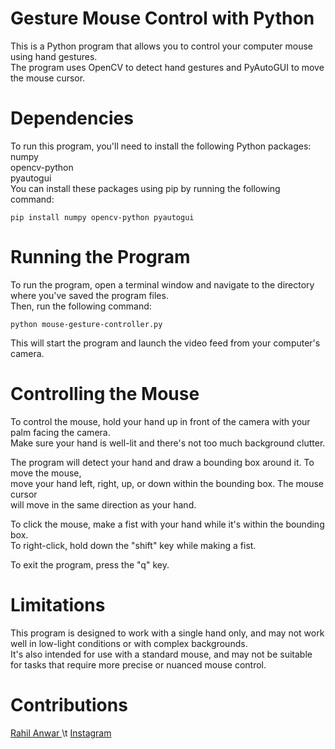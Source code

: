 # Gesture Mouse Control with Python <br>
This is a Python program that allows you to control your computer mouse using hand gestures.<br> The program uses OpenCV to detect hand gestures and PyAutoGUI to move the mouse cursor.
<br>

# Dependencies
To run this program, you'll need to install the following Python packages:
<br>
numpy <br>
opencv-python <br>
pyautogui <br>
You can install these packages using pip by running the following command:

```
pip install numpy opencv-python pyautogui
```

# Running the Program
To run the program, open a terminal window and navigate to the directory where you've saved the program files. <br> Then, run the following command:

```
python mouse-gesture-controller.py
```

This will start the program and launch the video feed from your computer's camera.

# Controlling the Mouse
To control the mouse, hold your hand up in front of the camera with your palm facing the camera. <br> Make sure your hand is well-lit and there's not too much background clutter.

The program will detect your hand and draw a bounding box around it. To move the mouse, <br> move your hand left, right, up, or down within the bounding box. The mouse cursor <br> will move in the same direction as your hand.

To click the mouse, make a fist with your hand while it's within the bounding box. <br> To right-click, hold down the "shift" key while making a fist.<br>

To exit the program, press the "q" key.

# Limitations
This program is designed to work with a single hand only, and may not work well in low-light conditions or with complex backgrounds. <br> It's also intended for use with a standard mouse, and may not be suitable for tasks that require more precise or nuanced mouse control. <br>

# Contributions

<a href="https://github.com/ItsRahilAnwar">Rahil Anwar </a> \t <a href="https://www.instagram.com/itsrahilanwar/">Instagram</a>
